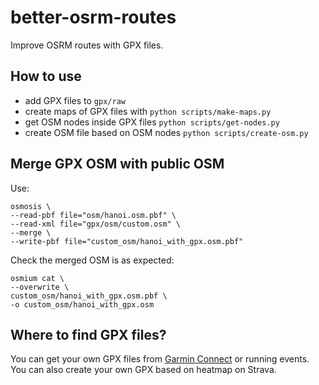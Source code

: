 # better-osrm-routes

Improve OSRM routes with GPX files.

## How to use

- add GPX files to `gpx/raw`
- create maps of GPX files with `python scripts/make-maps.py`
- get OSM nodes inside GPX files `python scripts/get-nodes.py`
- create OSM file based on OSM nodes `python scripts/create-osm.py`

## Merge GPX OSM with public OSM

Use:

```
osmosis \
--read-pbf file="osm/hanoi.osm.pbf" \
--read-xml file="gpx/osm/custom.osm" \
--merge \
--write-pbf file="custom_osm/hanoi_with_gpx.osm.pbf"
```

Check the merged OSM is as expected:

```
osmium cat \
--overwrite \
custom_osm/hanoi_with_gpx.osm.pbf \
-o custom_osm/hanoi_with_gpx.osm
```

## Where to find GPX files?

You can get your own GPX files from [Garmin Connect](https://connect.garmin.com/modern/courses) or running events. You can also create your own GPX based on heatmap on Strava.

